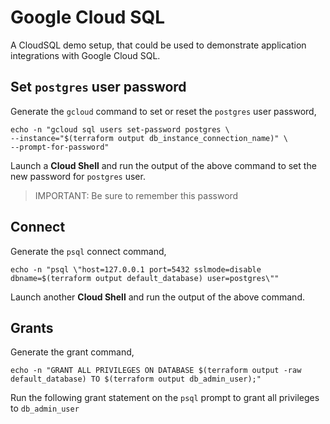 # Google Cloud SQL

A CloudSQL demo setup, that could be used to demonstrate application integrations with Google Cloud SQL.

## Set `postgres` user password

Generate the `gcloud` command to set or reset the `postgres` user password,

```shell
echo -n "gcloud sql users set-password postgres \
--instance="$(terraform output db_instance_connection_name)" \
--prompt-for-password"
```

Launch a __Cloud Shell__ and run the output of the above command to set the new password for `postgres` user.

>IMPORTANT: Be sure to remember this password

## Connect

Generate the `psql` connect command,

```shell
echo -n "psql \"host=127.0.0.1 port=5432 sslmode=disable dbname=$(terraform output default_database) user=postgres\""
```

Launch another __Cloud Shell__ and run the output of the above command.

## Grants

Generate the grant command,

```shell
echo -n "GRANT ALL PRIVILEGES ON DATABASE $(terraform output -raw default_database) TO $(terraform output db_admin_user);"
```

Run the following grant statement on the `psql` prompt to grant all privileges to `db_admin_user`
